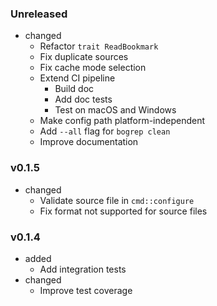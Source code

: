 <!-- markdownlint-disable MD041 MD034 -->

### Unreleased

- changed
  - Refactor `trait ReadBookmark`
  - Fix duplicate sources
  - Fix cache mode selection
  - Extend CI pipeline
    - Build doc
    - Add doc tests
    - Test on macOS and Windows
  - Make config path platform-independent
  - Add `--all` flag for `bogrep clean`
  - Improve documentation

### v0.1.5

- changed
  - Validate source file in `cmd::configure`
  - Fix format not supported for source files

### v0.1.4

- added
  - Add integration tests
- changed
  - Improve test coverage
